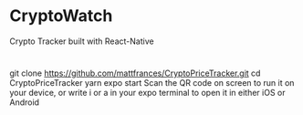 # CryptoWatch
Crypto Tracker built with React-Native

#
git clone https://github.com/mattfrances/CryptoPriceTracker.git
cd CryptoPriceTracker
yarn
expo start
Scan the QR code on screen to run it on your device, or write i or a in your expo terminal to open it in either iOS or Android